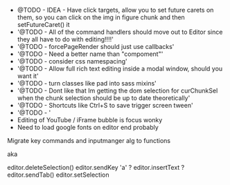 * @TODO - IDEA - Have click targets, allow you to set future carets on them, so you can click on the img in figure chunk and then setFutureCaret() it
* '@TODO - All of the command handlers should move out to Editor since they all have to do with editing!!!!'
* '@TODO - forcePageRender should just use callbacks'
* '@TODO - Need a better name than "compoment"'
* '@TODO - consider css namespacing'
* '@TODO - Allow full rich text editing inside a modal window, should you want it'
* '@TODO - turn classes like pad into sass mixins'
* '@TODO - Dont like that Im getting the dom selection for curChunkSel when the chunk selection should be up to date theoretically'
* '@TODO - Shortcuts like Ctrl+S to save trigger screen tween'
* '@TODO - '
* Editing of YouTube / iFrame bubble is focus wonky
* Need to load google fonts on editor end probably

Migrate key commands and inputmanger alg to functions

aka

editor.deleteSelection()
editor.sendKey 'a' ?
editor.insertText ?
editor.sendTab()
editor.setSelection
